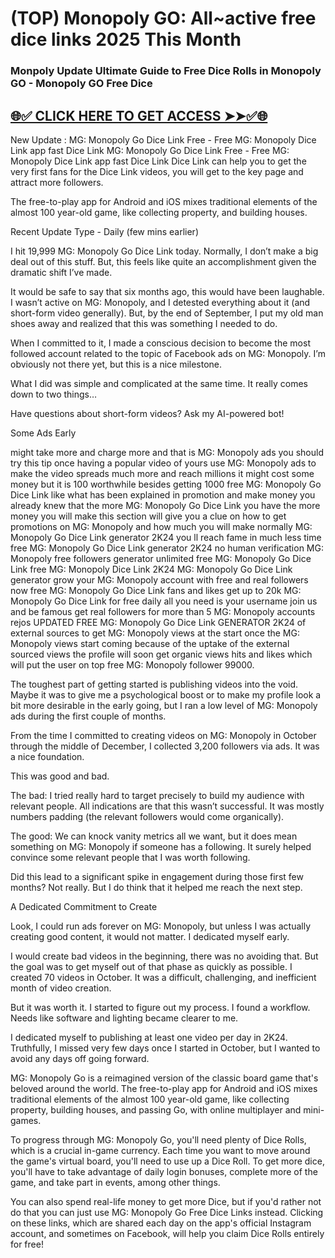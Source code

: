 # (TOP) Monopoly GO: All~active free dice links 2025 This Month

### Monpoly Update Ultimate Guide to Free Dice Rolls in Monopoly GO - Monopoly GO Free Dice

 

## [🌐✅ CLICK HERE TO GET ACCESS ➤➤✅🌐](https://cutli.me/Mpldk)

 

New Update : MG: Monopoly Go Dice Link Free - Free MG: Monopoly Dice Link app fast Dice Link MG: Monopoly Go Dice Link Free - Free MG: Monopoly Dice Link app fast Dice Link Dice Link can help you to get the very first fans for the Dice Link videos, you will get to the key page and attract more followers.

 

The free-to-play app for Android and iOS mixes traditional elements of the almost 100 year-old game, like collecting property, and building houses.


Recent Update Type - Daily (few mins earlier)

I hit 19,999 MG: Monopoly Go Dice Link today. Normally, I don’t make a big deal out of this stuff. But, this feels like quite an accomplishment given the dramatic shift I’ve made.


It would be safe to say that six months ago, this would have been laughable. I wasn’t active on MG: Monopoly, and I detested everything about it (and short-form video generally). But, by the end of September, I put my old man shoes away and realized that this was something I needed to do.


When I committed to it, I made a conscious decision to become the most followed account related to the topic of Facebook ads on MG: Monopoly. I’m obviously not there yet, but this is a nice milestone.


What I did was simple and complicated at the same time. It really comes down to two things…


Have questions about short-form videos? Ask my AI-powered bot!


Some Ads Early

might take more and charge more and that is MG: Monopoly ads you should try this tip once having a popular video of yours use MG: Monopoly ads to make the video spreads much more and reach millions it might cost some money but it is 100 worthwhile besides getting 1000 free MG: Monopoly Go Dice Link like what has been explained in promotion and make money you already knew that the more MG: Monopoly Go Dice Link you have the more money you will make this section will give you a clue on how to get promotions on MG: Monopoly and how much you will make normally MG: Monopoly Go Dice Link generator 2K24 you ll reach fame in much less time free MG: Monopoly Go Dice Link generator 2K24 no human verification MG: Monopoly free followers generator unlimited free MG: Monopoly Go Dice Link free MG: Monopoly Dice Link 2K24 MG: Monopoly Go Dice Link generator grow your MG: Monopoly account with free and real followers now free MG: Monopoly Go Dice Link fans and likes get up to 20k MG: Monopoly Go Dice Link for free daily all you need is your username join us and be famous get real followers for more than 5 MG: Monopoly accounts rejos UPDATED FREE MG: Monopoly Go Dice Link GENERATOR 2K24 of external sources to get MG: Monopoly views at the start once the MG: Monopoly views start coming because of the uptake of the external sourced views the profile will soon get organic views hits and likes which will put the user on top free MG: Monopoly follower 99000.


The toughest part of getting started is publishing videos into the void. Maybe it was to give me a psychological boost or to make my profile look a bit more desirable in the early going, but I ran a low level of MG: Monopoly ads during the first couple of months.


From the time I committed to creating videos on MG: Monopoly in October through the middle of December, I collected 3,200 followers via ads. It was a nice foundation.


This was good and bad.


The bad: I tried really hard to target precisely to build my audience with relevant people. All indications are that this wasn’t successful. It was mostly numbers padding (the relevant followers would come organically).


The good: We can knock vanity metrics all we want, but it does mean something on MG: Monopoly if someone has a following. It surely helped convince some relevant people that I was worth following.


Did this lead to a significant spike in engagement during those first few months? Not really. But I do think that it helped me reach the next step.


A Dedicated Commitment to Create

Look, I could run ads forever on MG: Monopoly, but unless I was actually creating good content, it would not matter. I dedicated myself early.


I would create bad videos in the beginning, there was no avoiding that. But the goal was to get myself out of that phase as quickly as possible. I created 70 videos in October. It was a difficult, challenging, and inefficient month of video creation.


But it was worth it. I started to figure out my process. I found a workflow. Needs like software and lighting became clearer to me.


I dedicated myself to publishing at least one video per day in 2K24. Truthfully, I missed very few days once I started in October, but I wanted to avoid any days off going forward.


MG: Monopoly Go is a reimagined version of the classic board game that's beloved around the world. The free-to-play app for Android and iOS mixes traditional elements of the almost 100 year-old game, like collecting property, building houses, and passing Go, with online multiplayer and mini-games.


To progress through MG: Monopoly Go, you'll need plenty of Dice Rolls, which is a crucial in-game currency. Each time you want to move around the game's virtual board, you'll need to use up a Dice Roll. To get more dice, you'll have to take advantage of daily login bonuses, complete more of the game, and take part in events, among other things.


You can also spend real-life money to get more Dice, but if you'd rather not do that you can just use MG: Monopoly Go Free Dice Links instead. Clicking on these links, which are shared each day on the app's official Instagram account, and sometimes on Facebook, will help you claim Dice Rolls entirely for free!
